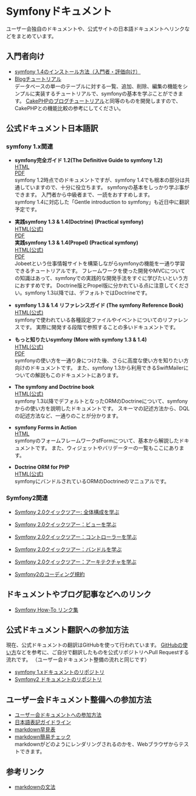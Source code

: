 Symfonyドキュメント
=============================

ユーザー会独自のドキュメントや、公式サイトの日本語ドキュメントへリンクなどをまとめています。


入門者向け
--------

- [symfony 1.4のインストール方法（入門者・評価向け）](docs/for-beginners/installation)
- [Blogチュートリアル](docs/for-beginners/blog-tutorial/?sk=file&so=asc)<br />
  データベースの単一のテーブルに対する一覧、追加、削除、編集の機能をシンプルに実装するチュートリアルで、symfonyの基本を学ぶことができます。
  [CakePHPのブログチュートリアル](http://book.cakephp.org/ja/view/219/Blog)と同等のものを開発しますので、CakePHPとの機能比較の参考にしてください。


公式ドキュメント日本語訳
------------------------

### symfony 1.x関連

- **symfony完全ガイド 1.2(The Definitive Guide to symfony 1.2)**<br />
  [HTML](http://symfony.sarabande.jp/book/1.2/)<br />
  [PDF](http://cloud.github.com/downloads/masakielastic/masakielastic.github.com/sf-book-1.2-ja.pdf)<br />
  symfony 1.2時点でのドキュメントですが、symfony 1.4でも根本の部分は共通していますので、十分に役立ちます。
  symfonyの基本をしっかり学ぶ事ができます。
  入門者から中級者まで、一読をおすすめします。<br />
  symfony 1.4に対応した「Gentle introduction to symfony」も近日中に翻訳予定です。
  
- **実践symfony 1.3 & 1.4(Doctrine) (Practical symfony)**<br />
  [HTML(公式)](http://www.symfony-project.org/jobeet/1_4/Doctrine/ja/)<br />
  [PDF](http://downloads.sarabande.jp/symfony/1.4/jobeet-1.4-doctrine-ja.pdf)<br />
  **実践symfony 1.3 & 1.4(Propel) (Practical symfony)**<br />
  [HTML(公式)](http://www.symfony-project.org/jobeet/1_4/Propel/ja/)<br />
  [PDF](http://downloads.sarabande.jp/symfony/1.4/jobeet-1.4-propel-ja.pdf)<br />
  Jobeetという仕事情報サイトを構築しながらsymfonyの機能を一通り学習できるチュートリアルです。
  フレームワークを使った開発やMVCについての知識はあって、symfonyでの実践的な開発手法をすぐに学びたいという方におすすめです。
  Doctrine版とPropel版に分かれている点に注意してください。symfony 1.3以降では、デフォルトではDoctrineです。

- **symfony 1.3 & 1.4 リファレンスガイド (The symfony Reference Book)**<br />
  [HTML(公式)](http://www.symfony-project.org/reference/1_4/ja/)<br />
  symfonyで使われている各種設定ファイルやイベントについてのリファレンスです。
  実際に開発する段階で参照することの多いドキュメントです。

- **もっと知りたいsymfony (More with symfony 1.3 & 1.4)**<br />
  [HTML(公式)](http://www.symfony-project.org/more-with-symfony/1_4/ja/)<br />
  [PDF](http://dl.dropbox.com/u/957604/sf-advent2009-ja.pdf)<br />
  symfonyの使い方を一通り身につけた後、さらに高度な使い方を知りたい方向けのドキュメントです。
  また、symfony 1.3から利用できるSwiftMailerについての解説もこのドキュメントにあります。

- **The symfony and Doctrine book**<br />
  [HTML(公式)](http://www.symfony-project.org/doctrine/1_2/ja/)<br />
  symfony 1.3以降でデフォルトとなったORMのDoctrineについて、symfonyからの使い方を説明したドキュメントです。
  スキーマの記述方法から、DQLの記述方法など、一通りのことが分かります。

- **symfony Forms in Action**<br />
  [HTML](http://www.symfony-project.org/forms/1_2/ja/)<br />
  symfonyのフォームフレームワークsfFormについて、基本から解説したドキュメントです。
  また、ウィジェットやバリデーターの一覧もここにあります。

- **Doctrine ORM for PHP**<br />
  [HTML(公式)](http://www.doctrine-project.org/projects/orm/1.2/docs/manual/ja)<br />
  symfonyにバンドルされているORMのDoctrineのマニュアルです。


### Symfony2関連

- [Symfony 2.0クイックツアー: 全体構成を学ぶ](/docs/symfony-docs/quick_tour/ja/01-the-big-picture)
- [Symfony 2.0クイックツアー：ビューを学ぶ](/docs/symfony-docs/quick_tour/ja/02-the-view)
- [Symfony 2.0クイックツアー：コントローラーを学ぶ](/docs/symfony-docs/quick_tour/ja/03-the-controller)
- [Symfony 2.0クイックツアー：バンドルを学ぶ](/docs/symfony-docs/quick_tour/ja/04-the-bundles)
- [Symfony 2.0クイックツアー：アーキテクチャを学ぶ](/docs/symfony-docs/quick_tour/ja/05-the-architecture)

- [Symfony2のコーディング規約](/docs/symfony-docs/contributing/ja/code/standards)



ドキュメントやブログ記事などへのリンク
--------------------------------------

- [Symfony How-To リンク集](docs/link_index)



公式ドキュメント翻訳への参加方法
--------------------------------

現在、公式ドキュメントの翻訳はGitHubを使って行われています。
[GitHubの使い方](github-howto)などを参考に、ご自分で翻訳したものを公式リポジトリへPull Requestする流れです。
（ユーザー会ドキュメント整備の流れと同じです）

- [symfony 1.xドキュメントのリポジトリ](http://github.com/symfony/symfony1-docs)
- [Symfony2 ドキュメントのリポジトリ](http://github.com/symfony/symfony-docs)



ユーザー会ドキュメント整備への参加方法
--------------------------------------

- [ユーザー会ドキュメントへの参加方法](joining-userdocs)
- [日本語表記ガイドライン](japanese-style)
- [markdown早見表](markdown-sample)
- [markdown簡易チェック](http://www.symfony-project.org/plugins/markdown_dingus)<br />
  markdownがどのようにレンダリングされるのかを、Webブラウザからテストできます。



参考リンク
----------

- [markdownの文法](http://blog.2310.net/archives/6)

